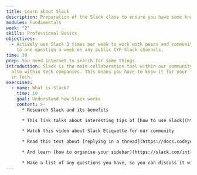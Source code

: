 ```yaml
---
title: Learn about Slack
description: Preparation of the Slack class to ensure you have some knoweldge
modules: Fundamentals
week: "2"
skills: Professional Basics
objectives:
  - Actively use Slack 3 times per week to work with peers and community + Reply
    to one question a week on any public CYF Slack channels.
time: 30
prep: You need internet to search for some things
introduction: S﻿lack is the main collaboration tool within our community and
  also within tech companies. This means you have to know it for your future job
  in tech.
exercises:
  - name: What is Slack?
    time: 10
    goal: Understand how Slack works
    content: >-
      * Research Slack and its benefits

      * This link talks about interesting tips of [how to use Slack](https://dispatch.m.io/slack-etiquette/)

      * Watch this video about Slack Etiquette for our community

      * Read this text about [replying in a thread](https://docs.codeyourfuture.io/trainees/guides/common-responses/reply-in-thread)

      * A﻿nd learn [how to organise your sidebar](https://slack.com/intl/en-gb/help/articles/360043207674-Organise-your-sidebar-with-customised-sections)

      * M﻿ake a list of any questions you have, so you can discuss it with your team members
---
```

